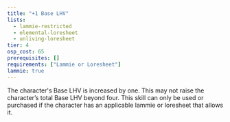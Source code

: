 ```yaml
---
title: "+1 Base LHV"
lists:
  - lammie-restricted
  - elemental-loresheet
  - unliving-loresheet
tier: 4
osp_cost: 65
prerequisites: []
requirements: ["Lammie or Loresheet"]
lammie: true
---
```


The character's Base LHV is increased by one. This may not raise the character’s total Base LHV beyond four. This skill can only be used or purchased if the character has an applicable lammie or loresheet that allows it.
